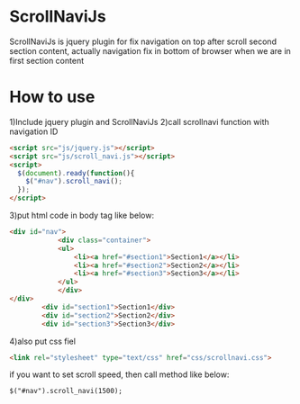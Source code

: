 ScrollNaviJs
============

ScrollNaviJs is jquery plugin for fix navigation on top after scroll second section content, actually navigation fix in bottom of browser when we are in first section content


How to use
==========

1)Include jquery plugin and ScrollNaviJs
2)call scrollnavi function with navigation ID

```html
<script src="js/jquery.js"></script>
<script src="js/scroll_navi.js"></script>
<script>
  $(document).ready(function(){
    $("#nav").scroll_navi();
  });
</script>
```

3)put html code in body tag like below:
```html
<div id="nav">
            <div class="container">
            <ul>
                <li><a href="#section1">Section1</a></li>
                <li><a href="#section2">Section2</a></li>
                <li><a href="#section3">Section3</a></li>
            </ul>
            </div>
</div>
        <div id="section1">Section1</div>
        <div id="section2">Section2</div>
        <div id="section3">Section3</div>
```        

4)also put css fiel
```html
<link rel="stylesheet" type="text/css" href="css/scrollnavi.css">
```

if you want to set scroll speed, then call method like below:
```html
$("#nav").scroll_navi(1500);
```

